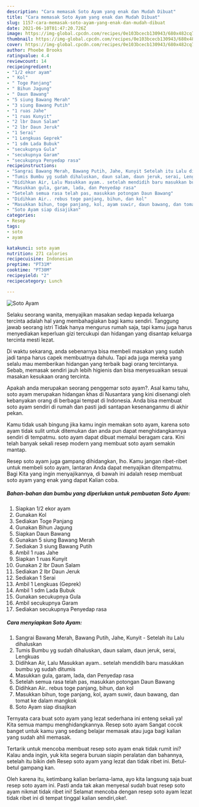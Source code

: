 ```yaml
---
description: "Cara memasak Soto Ayam yang enak dan Mudah Dibuat"
title: "Cara memasak Soto Ayam yang enak dan Mudah Dibuat"
slug: 1157-cara-memasak-soto-ayam-yang-enak-dan-mudah-dibuat
date: 2021-06-10T01:47:20.726Z
image: https://img-global.cpcdn.com/recipes/0e103bcecb130943/680x482cq70/soto-ayam-foto-resep-utama.jpg
thumbnail: https://img-global.cpcdn.com/recipes/0e103bcecb130943/680x482cq70/soto-ayam-foto-resep-utama.jpg
cover: https://img-global.cpcdn.com/recipes/0e103bcecb130943/680x482cq70/soto-ayam-foto-resep-utama.jpg
author: Phoebe Brooks
ratingvalue: 4.4
reviewcount: 14
recipeingredient:
- "1/2 ekor ayam"
- " Kol"
- " Toge Panjang"
- " Bihun Jagung"
- " Daun Bawang"
- "5 siung Bawang Merah"
- "3 siung Bawang Putih"
- "1 ruas Jahe"
- "1 ruas Kunyit"
- "2 lbr Daun Salam"
- "2 lbr Daun Jeruk"
- "1 Serai"
- "1 Lengkuas Geprek"
- "1 sdm Lada Bubuk"
- "secukupnya Gula"
- "secukupnya Garam"
- "secukupnya Penyedap rasa"
recipeinstructions:
- "Sangrai Bawang Merah, Bawang Putih, Jahe, Kunyit Setelah itu Lalu dihaluskan"
- "Tumis Bumbu yg sudah dihaluskan, daun salam, daun jeruk, serai, Lengkuas"
- "Didihkan Air, Lalu Masukkan ayam.. setelah mendidih baru masukkan bumbu yg sudah ditumis"
- "Masukkan gula, garam, lada, dan Penyedap rasa"
- "Setelah semua rasa telah pas, masukkan potongan Daun Bawang"
- "Didihkan Air.. rebus toge panjang, bihun, dan kol"
- "Masukkan bihun, toge panjang, kol, ayam suwir, daun bawang, dan tomat ke dalam mangkok"
- "Soto Ayam siap disajikan"
categories:
- Resep
tags:
- soto
- ayam

katakunci: soto ayam 
nutrition: 271 calories
recipecuisine: Indonesian
preptime: "PT31M"
cooktime: "PT30M"
recipeyield: "2"
recipecategory: Lunch

---
```



![Soto Ayam](https://img-global.cpcdn.com/recipes/0e103bcecb130943/680x482cq70/soto-ayam-foto-resep-utama.jpg)

Selaku seorang wanita, menyajikan masakan sedap kepada keluarga tercinta adalah hal yang membahagiakan bagi kamu sendiri. Tanggung jawab seorang istri Tidak hanya mengurus rumah saja, tapi kamu juga harus menyediakan keperluan gizi tercukupi dan hidangan yang disantap keluarga tercinta mesti lezat.

Di waktu  sekarang, anda sebenarnya bisa membeli masakan yang sudah jadi tanpa harus capek membuatnya dahulu. Tapi ada juga mereka yang selalu mau memberikan hidangan yang terbaik bagi orang tercintanya. Sebab, memasak sendiri jauh lebih higienis dan bisa menyesuaikan sesuai masakan kesukaan orang tercinta. 



Apakah anda merupakan seorang penggemar soto ayam?. Asal kamu tahu, soto ayam merupakan hidangan khas di Nusantara yang kini disenangi oleh kebanyakan orang di berbagai tempat di Indonesia. Anda bisa membuat soto ayam sendiri di rumah dan pasti jadi santapan kesenanganmu di akhir pekan.

Kamu tidak usah bingung jika kamu ingin memakan soto ayam, karena soto ayam tidak sulit untuk ditemukan dan anda pun dapat menghidangkannya sendiri di tempatmu. soto ayam dapat dibuat memalui beragam cara. Kini telah banyak sekali resep modern yang membuat soto ayam semakin mantap.

Resep soto ayam juga gampang dihidangkan, lho. Kamu jangan ribet-ribet untuk membeli soto ayam, lantaran Anda dapat menyajikan ditempatmu. Bagi Kita yang ingin menyajikannya, di bawah ini adalah resep membuat soto ayam yang enak yang dapat Kalian coba.

<!--inarticleads1-->

##### Bahan-bahan dan bumbu yang diperlukan untuk pembuatan Soto Ayam:

1. Siapkan 1/2 ekor ayam
1. Gunakan  Kol
1. Sediakan  Toge Panjang
1. Gunakan  Bihun Jagung
1. Siapkan  Daun Bawang
1. Gunakan 5 siung Bawang Merah
1. Sediakan 3 siung Bawang Putih
1. Ambil 1 ruas Jahe
1. Siapkan 1 ruas Kunyit
1. Gunakan 2 lbr Daun Salam
1. Sediakan 2 lbr Daun Jeruk
1. Sediakan 1 Serai
1. Ambil 1 Lengkuas (Geprek)
1. Ambil 1 sdm Lada Bubuk
1. Gunakan secukupnya Gula
1. Ambil secukupnya Garam
1. Sediakan secukupnya Penyedap rasa




<!--inarticleads2-->

##### Cara menyiapkan Soto Ayam:

1. Sangrai Bawang Merah, Bawang Putih, Jahe, Kunyit - Setelah itu Lalu dihaluskan
1. Tumis Bumbu yg sudah dihaluskan, daun salam, daun jeruk, serai, Lengkuas
1. Didihkan Air, Lalu Masukkan ayam.. setelah mendidih baru masukkan bumbu yg sudah ditumis
1. Masukkan gula, garam, lada, dan Penyedap rasa
1. Setelah semua rasa telah pas, masukkan potongan Daun Bawang
1. Didihkan Air.. rebus toge panjang, bihun, dan kol
1. Masukkan bihun, toge panjang, kol, ayam suwir, daun bawang, dan tomat ke dalam mangkok
1. Soto Ayam siap disajikan




Ternyata cara buat soto ayam yang lezat sederhana ini enteng sekali ya! Kita semua mampu menghidangkannya. Resep soto ayam Sangat cocok banget untuk kamu yang sedang belajar memasak atau juga bagi kalian yang sudah ahli memasak.

Tertarik untuk mencoba membuat resep soto ayam enak tidak rumit ini? Kalau anda ingin, yuk kita segera buruan siapin peralatan dan bahannya, setelah itu bikin deh Resep soto ayam yang lezat dan tidak ribet ini. Betul-betul gampang kan. 

Oleh karena itu, ketimbang kalian berlama-lama, ayo kita langsung saja buat resep soto ayam ini. Pasti anda tak akan menyesal sudah buat resep soto ayam nikmat tidak ribet ini! Selamat mencoba dengan resep soto ayam lezat tidak ribet ini di tempat tinggal kalian sendiri,oke!.

